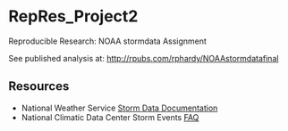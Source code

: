 # RepRes_Project2
Reproducible Research: NOAA stormdata Assignment

See published analysis at:
http://rpubs.com/rphardy/NOAAstormdatafinal

## Resources
- National Weather Service [Storm Data Documentation](https://d396qusza40orc.cloudfront.net/repdata%2Fpeer2_doc%2Fpd01016005curr.pdf)
- National Climatic Data Center Storm Events [FAQ](https://d396qusza40orc.cloudfront.net/repdata%2Fpeer2_doc%2FNCDC%20Storm%20Events-FAQ%20Page.pdf)
